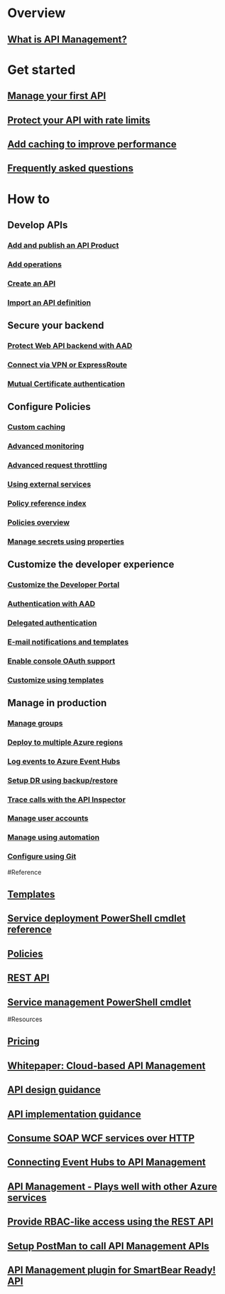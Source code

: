 # Overview
## [What is API Management?](api-management-key-concepts.md)
# Get started
## [Manage your first API](api-management-get-started.md)
## [Protect your API with rate limits](api-management-howto-product-with-rules.md)
## [Add caching to improve performance](api-management-howto-cache.md)
## [Frequently asked questions](api-management-faq.md)
# How to
## Develop APIs
### [Add and publish an API Product](api-management-howto-add-products.md)
### [Add operations](api-management-howto-add-operations.md)
### [Create an API](api-management-howto-create-apis.md)
### [Import an API definition](api-management-howto-import-api.md)
## Secure your backend
### [Protect Web API backend with AAD](api-management-howto-protect-backend-with-aad.md)
### [Connect via VPN or ExpressRoute](api-management-howto-setup-vpn.md)
### [Mutual Certificate authentication](api-management-howto-mutual-certificates.md)
## Configure Policies
### [Custom caching](api-management-sample-cache-by-key.md)
### [Advanced monitoring](api-management-log-to-eventhub-sample.md)
### [Advanced request throttling](api-management-sample-flexible-throttling.md)
### [Using external services](api-management-sample-send-request.md)
### [Policy reference index](api-management-policy-reference.md)
### [Policies overview](api-management-howto-policies.md)
### [Manage secrets using properties](api-management-howto-properties.md)
## Customize the developer experience
### [Customize the Developer Portal](api-management-customize-portal.md)
### [Authentication with AAD](api-management-howto-aad.md)
### [Delegated authentication](api-management-howto-setup-delegation.md)
### [E-mail notifications and templates](api-management-howto-configure-notifications.md)
### [Enable console OAuth support](api-management-howto-oauth2.md)
### [Customize using templates](api-management-developer-portal-templates.md)
## Manage in production
### [Manage groups](api-management-howto-create-groups.md)
### [Deploy to multiple Azure regions](api-management-howto-deploy-multi-region.md)
### [Log events to Azure Event Hubs](api-management-howto-log-event-hubs.md)
### [Setup DR using backup/restore](api-management-howto-disaster-recovery-backup-restore.md)
### [Trace calls with the API Inspector](api-management-howto-api-inspector.md)
### [Manage user accounts](api-management-howto-create-or-invite-developers.md)
### [Manage using automation](automation-manage-api-management.md)
### [Configure using Git](api-management-configuration-repository-git.md)
#Reference
## [Templates](https://msdn.microsoft.com/en-us/library/azure/mt697540)
## [Service deployment PowerShell cmdlet reference](https://msdn.microsoft.com/en-us/library/azure/mt619282)
## [Policies](https://msdn.microsoft.com/en-us/library/azure/dn894081)
## [REST API](https://msdn.microsoft.com/en-us/library/azure/dn776326)
## [Service management PowerShell cmdlet](https://msdn.microsoft.com/en-us/library/azure/mt613507)
#Resources
## [Pricing](https://azure.microsoft.com/pricing/details/api-management/)
## [Whitepaper: Cloud-based API Management](http://j.mp/ms-apim-whitepaper)
## [API design guidance](../best-practices-api-design.md?toc=%2fazure%2fapi-management%2ftoc.json)
## [API implementation guidance](../best-practices-api-implementation.md?toc=%2fazure%2fapi-management%2ftoc.json)
## [Consume SOAP WCF services over HTTP](http://mostlydotnetdev.blogspot.nl/2015/03/azure-api-management-apim-consuming.html)
## [Connecting Event Hubs to API Management](http://weblogs.asp.net/cschittko/connecting-eventhubs-to-api-management)
## [API Management - Plays well with other Azure services](http://weblogs.asp.net/cschittko/api-management-plays-well-with-other-azure-services)
## [Provide RBAC-like access using the REST API](http://blogs.msdn.com/b/katriend/archive/2015/12/21/using-the-azure-api-management-rest-api-as-workaround-to-rbac-functionality.aspx)
## [Setup PostMan to call API Management APIs](http://www.bizbert.com/bizbert/2015/07/08/Setting+Up+PostMan+To+Call+The+Azure+Management+APIs.aspx)
## [API Management plugin for SmartBear Ready! API](http://smartbear.com/plugins/microsoft-azure-api-management-plugin/)



<!--HONumber=Nov16_HO2-->


